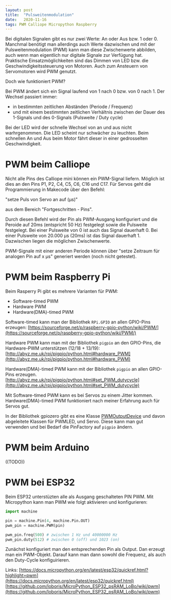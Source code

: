 ```yaml
---
layout: post
title:  "Pulsweitenmodulation"
date:   2020-11-16 
tags: PWM Calliope Micropython Raspberry
---
```


Bei digitalen Signalen gibt es nur zwei Werte: An oder Aus bzw. 1 oder 0. Manchmal benötigt man allerdings auch Werte dazwischen und mit der Pulsweitenmodulation (PWM) kann man diese Zwischenwerte abbilden, auch wenn man eigentlich nur digitale Signale zur Verfügung hat. Praktische Einsatzmöglichkeiten sind das Dimmen von LED bzw. die Geschwindigkeitssteuerung von Motoren. Auch zum Ansteuern von Servomotoren wird PWM genutzt.

Doch wie funktioniert PWM? 

Bei PWM ändert sich ein Signal laufend von 1 nach 0 bzw. von 0 nach 1. Der Wechsel passiert immer:

* in bestimmten zeitlichen Abständen (Periode / Frequenz)
* und mit einem bestimmten zeitlichen Verhältnis zwischen der Dauer des 1-Signals  und des 0-Signals (Pulsweite / Duty cycle)

Bei der LED wird der schnelle Wechsel von an und aus nicht warhrgenommen. Die LED scheint nur schwächer zu leuchten. Beim schnellen An und Aus beim Motor fährt dieser in einer gedrosselten Geschwindigkeit.

# PWM beim Calliope

Nicht alle Pins des Calliope mini können ein PWM-Signal liefern. Möglich ist dies an den Pins P1, P2, C4, C5, C6, C16 und C17. Für Servos geht die Programmierung in Makecode über den Befehl:

"setze Puls von Servo an <pin> auf <t> (µs)"

aus dem Bereich "Fortgeschritten - Pins".

Durch diesen Befehl wird der Pin als PWM-Ausgang konfiguriert und die Peroide auf 20ms (entspricht 50 Hz) festgelegt sowie die Pulsweite festgelegt. Bei einer Pulsweite von 0 ist auch das Signal dauerhaft 0. Bei einer Pulsweite von 20.000 µs (20ms) ist das Signal dauerhaft 1. Dazwischen liegen die möglichen Zwischenwerte.

PWM-Signale mit einer anderen Periode können über "setze Zeitraum für analogen Pin auf x µs" generiert werden (noch nicht getestet).


# PWM beim Raspberry Pi

Beim Rasperry Pi gibt es mehrere Varianten für PWM:

* Software-timed PWM
* Hardware PWM
* Hardware(DMA)-timed PWM

Software-timed kann man der Bibliothek `RPi.GPIO` an allen GPIO-Pins erzeugen: [https://sourceforge.net/p/raspberry-gpio-python/wiki/PWM/](https://sourceforge.net/p/raspberry-gpio-python/wiki/PWM/)

Hardware PWM kann man mit der Bibliothek `pigpio` an den GPIO-Pins, die Hardware-PWM unterstützen (12/18 + 13/19): [http://abyz.me.uk/rpi/pigpio/python.html#hardware_PWM](http://abyz.me.uk/rpi/pigpio/python.html#hardware_PWM)

Hardware(DMA)-timed PWM kann mit der Bibliothek `pigpio` an allen GPIO-Pins erzeugen. [http://abyz.me.uk/rpi/pigpio/python.html#set_PWM_dutycycle](http://abyz.me.uk/rpi/pigpio/python.html#set_PWM_dutycycle)

Mit Software-timed PWM kann es bei Servos zu einem Jitter kommen. Hardware(DMA)-timed PWM funktioniert nach meiner Erfahrung auch für Servos gut. 

In der Bibliothek gpiozero gibt es eine Klasse [PWMOutputDevice](https://gpiozero.readthedocs.io/en/stable/api_output.html#pwmoutputdevice) und davon abgeleitete Klassen für PWMLED, und Servo. Diese kann man gut verwenden und bei Bedarf die PinFactory auf `pigpio` ändern. 


# PWM beim Arduino

((TODO))

# PWM bei ESP32

Beim ESP32 unterstüzten alle als Ausgang geschalteten PIN PWM. Mit Micropython kann man PWM wie folgt aktivieren und konfigurieren:
```python
import machine

pin = machine.Pin(4, machine.Pin.OUT)
pwm_pin = machine.PWM(pin)

pwm_pin.freq(500) # zwischen 1 Hz und 40000000 Hz
pwm_pin.duty(512) # zwischen 0 (off) und 1023 (on)
```

Zunächst konfiguriert man den entsprechenden Pin als Output. Dan erzeugt man ein PWM-Objekt. Darauf kann man dann sowohl die Frequenz, als auch den Duty-Cycle konfiguirieren.

Links:
[https://docs.micropython.org/en/latest/esp32/quickref.html?highlight=pwm](https://docs.micropython.org/en/latest/esp32/quickref.html)
[https://github.com/loboris/MicroPython_ESP32_psRAM_LoBo/wiki/pwm](https://github.com/loboris/MicroPython_ESP32_psRAM_LoBo/wiki/pwm)